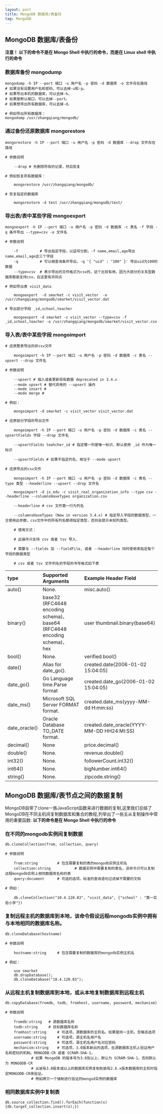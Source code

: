 ```yaml
---
layout: post
title: MongoDB 数据库/表备份
tag: MongoDB
---
```


## MongoDB 数据库/表备份

**注意！ 以下的命令不是在 Mongo Shell 中执行的命令，而是在 Linux shell 中执行的命令**

### 数据库备份 mongodump
```
mongodump -h IP --port 端口 -u 用户名 -p 密码 -d 数据库 -o 文件存在路径 
# 如果没有设置用户名和密码，可以去掉-u和-p。
# 如果导出本机的数据库，可以去掉-h。	
# 如果是默认端口，可以去掉--port。
# 如果想导出所有数据库，可以去掉-d。
	
# 例如导出所有数据库：
mongodump /usr/zhangqiang/mongodb/
```
### 通过备份还原数据库	mongorestore
```
mongorestore -h IP --port 端口 -u 用户名 -p 密码 -d 数据库 --drop 文件存在路径

# 参数说明
    
    --drop # 先删除所有的记录，然后恢复

# 例如恢复所有数据库：	
    
    mongorestore /usr/zhangqiang/mongodb/	

# 恢复指定的数据库
    
    mongorestore -d test /usr/zhangqiang/mongodb/test/
```
### 导出表/表中某些字段  mongoexport
```
mongoexport -h IP --port 端口 -u 用户名 -p 密码 -d 数据库 -c 表名 -f 字段 -q 条件导出 --type=csv -o 文件名

# 参数说明
    
    -f          # 导出指定字段，以逗号分割，-f name,email,age导出name,email,age这三个字段
    -q          # 可以根查询条件导出，-q '{ "uid" : "100" }' 导出uid为100的数据	
    --type=csv  # 表示导出的文件格式为csv的，这个比较有用，因为大部分的关系型数据库都是支持csv，在这里有共同点

# 例如导出表 visit_data

    mongoexport  -d smarket -c visit_vector  -o /usr/zhangqiang/mongodb/smarket/visit_vector.dat	

# 导出部分字段 _id,school,teacher

    mongoexport -d smarket -c visit_vector --type=csv -f _id,school,teacher -o /usr/zhangqiang/mongodb/smarket/visit_vector.csv
```
### 导入表/表中某些字段  mongoimport
```
# 还原整表导出的非csv文件

    mongoimport -h IP --port 端口 -u 用户名 -p 密码 -d 数据库 -c 表名 --upsert --drop 文件名

# 参数说明

    --upsert # 插入或者更新现有数据 deprecated in 3.4.x
    --mode upsert # 替代弃用的 --upsert 操作
    --mode insert # 
    --mode merge # 

# 例如：

    mongoimport -d smarket -c visit_vector visit_vector.dat

# 还原部分字段的导出文件
    
    mongoimport -h IP --port 端口 -u 用户名 -p 密码 -d 数据库 -c 表名 --upsertFields 字段 --drop 文件名  

    --upsertFields teahcher_id # 指定哪一列是唯一标识，默认使用 _id 作为唯一标识

    --upsertFields # 如果不指定列名，相当于 --mode upsert
    
# 还原导出的csv文件

    mongoimport -h IP --port 端口 -u 用户名 -p 密码 -d 数据库 -c 表名 --type 类型 --headerline --upsert --drop 文件名

    mongoimport -d jx_edu -c visit_real_organization_info --type csv --headerline --columnsHaveTypes organization.csv

    --headerline # csv 文件第一行为列名
    
    --columnsHaveTypes (New in version 3.4.x) # 指定导入字段的数据类型，一旦使用此参数，csv文件中的所有列名都得指定类型，否则会提示未知列类型。
    
    # 使用方式：
    
    # 此操作只支持 csv 或者 tsv 导入.
    
    # 需要与 --fields 加 --fieldFile, 或者 --headerline 同时使用来指定每个字段的数据类型
    
    # csv 或者 tsv 文件列名的字段的书写格式如下表
```  
      
| type | Supported Arguments | Example Header Field |
| :-------- | :-------- | :-------- |
| auto() | None. | misc.auto() |
| binary(<arg>) | base32 (RFC4648 encoding schema)、 <br> base64 (RFC4648 encoding schema)、 <br> hex | user thumbnail.binary(base64)|
| bool() |  None. | verified.bool() |
| date(<arg>) |  Alias for date_go(<arg>). | created.date(2006-01-02 15:04:05) |
| date_go(<arg>) | Go Language time.Parse format | created.date_go(2006-01-02 15:04:05) |
| date_ms(<arg>) | Microsoft SQL Server FORMAT format. | created.date_ms(yyyy-MM-dd H:mm:ss) |
| date_oracle(<arg>) | Oracle Database TO_DATE format. | created.date_oracle(YYYY-MM-DD HH24:MI:SS) |
| decimal() | None | price.decimal() |
| double() | None. | revenue.double() |
| int32() | None. | followerCount.int32() |
| int64() | None. | bigNumber.int64() |
| string() | None. | zipcode.string() |

	
##	MongoDB 数据库/表节点之间的数据复制 	  

MongoDB自带了clone一族JavaScript函数来进行数据的复制,这里我们总结了MongoDB在不同主机间复制数据库和集合的教程,列举出了一些主从复制操作中常用的重要函数:
**以下的命令是在 Mongo Shell 中执行的命令**

### 在不同的mongodb实例间复制数据
```
db.cloneCollection(from, collection, query)

# 参数说明

    from:string  		# 包含需要复制的表的mongodb实例主机名
    collection:string           # 数据实例中需要复制的表名，该命令只可以复制远程mongodb实例上相同数据库名称的表
    query:document 		# 可选的选项。标准的查询语句过滤掉不需要的文档
		
# 例如：

    db.cloneCollection("10.4.120.83", "visit_data", {"school" : "第一实验小学"})
```
### 复制远程主机的数据库到本地，该命令假设远程mongodb实例中拥有与本地相同的数据库名称。
```
db.cloneDatabase(hostname)

# 参数说明

    hostname:string  	# 包含需要复制的数据库的mongodb实例主机名
			
# 例如：
    
    use smarket
    db.dropDatabase();
    db.cloneDatabase("10.4.120.83");
```
### 从远程主机复制数据库到本地，或从本地复制数据库到远程主机
```	
db.copyDatabase(fromdb, todb, fromhost, username, password, mechanism)
		
# 参数说明

    fromdb:string  	# 源数据库名称
    todb:string  	# 目标数据库名称
    fromhost:string  	# 可选项，源数据库的主机名。如果是同一主机，忽略该选项
    username:string  	# 可选项，源主机名用户名
    password:string  	# 可选项，源主机名用户名对应密码
    mechanism:string	# 可选项，3.0版本新出的选项，在源数据库主机上验证用户名和密码的机制。MONGODB-CR 或者 SCRAM-SHA-1，
			# 如果 MongoDB 的版本号为3.0及以上，默认为 SCRAM-SHA-1，否则默认为 MONGODB-CR
			# 从装有3.0版本或以上的数据库实例复制到装有2.6.x版本数据库的主机时指定MONGODB-CR来验证。
			# 例如拷贝一个强制进行验证的mongod实例的数据库

```

### 相同数据库实例中复制表
```
db.source_collection.find().forEach(function(x){db.target_collection.insert(x);})
```